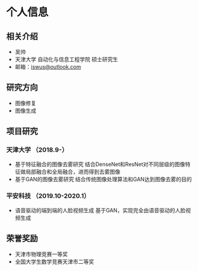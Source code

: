 # 个人信息
## 相关介绍
- 吴帅
- 天津大学 自动化与信息工程学院 硕士研究生
- 邮箱：iswus@outlook.com
## 研究方向
- 图像修复
- 图像生成
## 项目研究
### 天津大学 （2018.9-）
- 基于特征融合的图像去雾研究
结合DenseNet和ResNet对不同层级的图像特征做局部融合和全局融合，进而得到去雾图像
- 基于GAN的图像去雾研究
结合传统图像处理算法和GAN达到图像去雾的目的
### 平安科技 （2019.10-2020.1）
- 语音驱动的端到端的人脸视频生成
基于GAN，实现完全由语音驱动的人脸视频生成
## 荣誉奖励
- 天津市物理竞赛一等奖
- 全国大学生数学竞赛天津市二等奖
